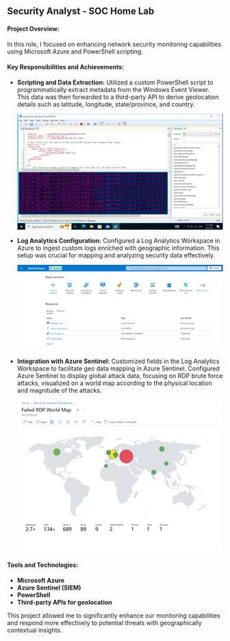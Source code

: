 
## Security Analyst - SOC Home Lab

#### Project Overview:
In this role, I focused on enhancing network security monitoring capabilities using Microsoft Azure and PowerShell scripting.

#### Key Responsibilities and Achievements:
- **Scripting and Data Extraction:**
  Utilized a custom PowerShell script to programmatically extract metadata from the Windows Event Viewer. This data was then forwarded to a third-party API to derive geolocation details such as latitude, longitude, state/province, and country.
  
  ![PowerShell Script Execution](powershellScreenshot.png)

- **Log Analytics Configuration:**
  Configured a Log Analytics Workspace in Azure to ingest custom logs enriched with geographic information. This setup was crucial for mapping and analyzing security data effectively.

  ![Azure Log Analytics Workspace](OverviewOfAzureSetup.png)

- **Integration with Azure Sentinel:**
  Customized fields in the Log Analytics Workspace to facilitate geo data mapping in Azure Sentinel. Configured Azure Sentinel to display global attack data, focusing on RDP brute force attacks, visualized on a world map according to the physical location and magnitude of the attacks.
  
  ![Azure Sentinel Attack Map](AttackMap_09_11_2024.png)

#### Tools and Technologies:
- **Microsoft Azure**
- **Azure Sentinel (SIEM)**
- **PowerShell**
- **Third-party APIs for geolocation**

This project allowed me to significantly enhance our monitoring capabilities and respond more effectively to potential threats with geographically contextual insights.
